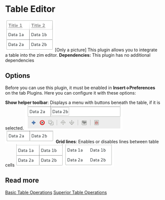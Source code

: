 # Table Editor
![](./Table_Editor/table_demo.png)[Only a picture]
This plugin allows you to integrate a table into the zim editor. 
**Dependencies:** This plugin has no additional dependencies

Options
-------
Before you can use this plugin, it must be enabled in **Insert->Preferences** on the tab Plugins.
Here you can configure it with these options:

**Show helper toolbar**: Displays a menu with buttons beneath the table, if it is selected.
![](./Table_Editor/table_toolbar.png)![](./Table_Editor/table_footer.png)
**Grid lines**: Enables or disables lines between table cells
![](./Table_Editor/with_borders.png)![](./Table_Editor/without_borders.png)

Read more
---------
[Basic Table Operations](./Table_Editor/Basic_Table_Operations.markdown)
[Superior Table Operations](./Table_Editor/Superior_Table_Operations.markdown)


